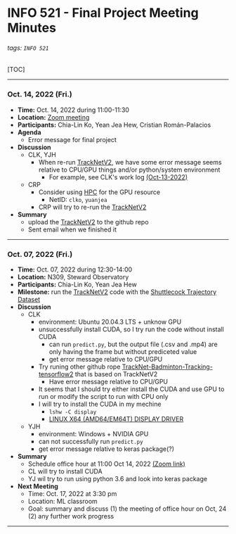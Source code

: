 # INFO 521 - Final Project Meeting Minutes

###### tags: `INFO 521`

[TOC]

---
### Oct. 14, 2022 (Fri.)
- **Time:** Oct. 14, 2022 during 11:00-11:30
- **Location:** [Zoom meeting](https://arizona.zoom.us/my/cromanpa)
- **Participants:** Chia-Lin Ko, Yean Jea Hew, Cristian Román-Palacios
- **Agenda**
    - Error message for final project
- **Discussion**
    - CLK, YJH
        - When re-run [TrackNetV2](https://nol.cs.nctu.edu.tw:234/open-source/TrackNetv2), we have some error message seems relative to CPU/GPU things and/or python/system environment
            - For example, see CLK's work log [(Oct-13-2022)](https://github.com/ISTA421INFO521/final-project-astrochialinko/blob/main/work_log_CLK.md#oct-13-2022-thu-error-message-when-reproducing-tracknetv2)
    - CRP
        - Consider using [HPC](https://public.confluence.arizona.edu/display/UAHPC) for the GPU resource
            - NetID: `clko`, `yuanjea`
        - CRP will try to re-run the [TrackNetV2](https://nol.cs.nctu.edu.tw:234/open-source/TrackNetv2)
- **Summary**
    - upload the [TrackNetV2](https://nol.cs.nctu.edu.tw:234/open-source/TrackNetv2) to the github repo
    - Sent email when we finished it

---

### Oct. 07, 2022 (Fri.)
- **Time:** Oct. 07, 2022 during 12:30-14:00
- **Location:** N309, Steward Observatory
- **Participants:** Chia-Lin Ko, Yean Jea Hew
- **Milestone:** run the [TrackNetV2](https://nol.cs.nctu.edu.tw:234/open-source/TrackNetv2) code with the [Shuttlecock Trajectory Dataset](https://hackmd.io/CQmL6OKKSGKY9xUvU8n0iQ) 
- **Discussion**
    - CLK
        - environment: Ubuntu 20.04.3 LTS + unknow GPU
        - unsuccessfully install CUDA, so I try run the code without install CUDA
            - can run `predict.py`, but the output file (.csv and .mp4) are only having the frame but without prediceted value
            - get error message relative to CPU/GPU
        - Try runing other github rope [TrackNet-Badminton-Tracking-tensorflow2](https://github.com/Chang-Chia-Chi/TrackNet-Badminton-Tracking-tensorflow2) that is based on TrackNetV2
            - Have error message relative to CPU/GPU
        - It seems that I should try either install the CUDA and use GPU to run or modify the script to run with CPU only
        - I will try to install the CUDA in my mechine
            - `lshw -C display`
            - [LINUX X64 (AMD64/EM64T) DISPLAY DRIVER](https://www.nvidia.com/Download/driverResults.aspx/193095/en-us/)
    - YJH
        - environment: Windows + NVIDIA GPU
        - can not successfully run `predict.py` 
        - get error message relative to keras package(?)
- **Summary**
    - Schedule office hour at 11:00 Oct 14, 2022 [(Zoom link)](https://arizona.zoom.us/my/cromanpa)
    - CL will try to install CUDA
    - YJ wil try to run using python 3.6 and look into keras package
- **Next Meeting** 
    - Time: Oct. 17, 2022 at 3:30 pm
    - Location: ML classroom
    - Goal: summary and discuss (1) the meeting of office hour on Oct, 24 (2) any further work progress

---

